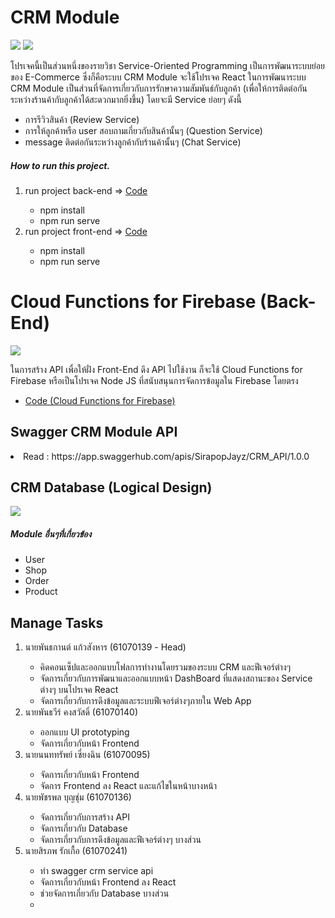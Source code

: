 # CRM Module

<img src="./img/allService.jpg">
<img src="./img/unavil.jpg">
<p>โปรเจคนี้เป็นส่วนหนึ่งของรายวิชา Service-Oriented Programming เป็นการพัฒนาระบบย่อยของ E-Commerce ซึ่งก็คือระบบ CRM Module จะใช้โปรเจค React ในการพัฒนาระบบ CRM Module เป็นส่วนที่จัดการเกี่ยวกับการรักษาความสัมพันธ์กับลูกค้า (เพื่อให้การติดต่อกันระหว่างร้านค้ากับลูกค้าได้สะดวกมากยิ่งขึ้น) โดยจะมี Service ย่อยๆ ดังนี้</p>
<ul>
    <li>การรีวิวสินค้า (Review Service)</li>
    <li>การให้ลูกค้าหรือ user สอบถามเกี่ยวกับสินค้านั้นๆ (Question Service)</li>
    <li>message ติดต่อกันระหว่างลูกค้ากับร้านค้านั้นๆ (Chat Service)</li>
</ul>

<h5>How to run this project.</h5>
<ol>
    <li>run project back-end => <a href="https://github.com/looksocii/SOP_API">Code</a></li>
    <ul>
        <li>npm install</li>
        <li>npm run serve</li>
    </ul>
    <li>run project front-end => <a href="https://github.com/looksocii/E-Commerce_CRM-Module">Code</a></li>
    <ul>
        <li>npm install</li>
        <li>npm run serve</li>
    </ul>
</ol>

# Cloud Functions for Firebase (Back-End)

<img src="./img/FB.jpg">
<p>ในการสร้าง API เพื่อให้ฝั่ง Front-End ดึง API ไปใช้งาน ก็จะใช้ Cloud Functions for Firebase หรือเป็นโปรเจค Node JS ที่สนับสนุนการจัดการข้อมูลใน Firebase โดยตรง</p>
<ul>
    <li><a href="https://github.com/looksocii/SOP_API">Code (Cloud Functions for Firebase)</a></li>
</ul>

## Swagger CRM Module API

<li>Read : https://app.swaggerhub.com/apis/SirapopJayz/CRM_API/1.0.0</li>

## CRM Database (Logical Design)

<img src="./img/CRM-Module.png">
<h5>Module อื่นๆที่เกี่ยวข้อง</h5>
    <ul>
        <li>User</li>
        <li>Shop</li>
        <li>Order</li>
        <li>Product</li>
    </ul>

## Manage Tasks

<ol>
    <li>นายพันธกานต์ แก้วสังหาร (61070139 - Head)</li>
    <ul>
        <li>คิดคอนเซ็ปและออกแบบโฟลการทํางานโดยรวมของระบบ CRM และฟีเจอร์ต่างๆ</li>
        <li>จัดการเกี่ยวกับการพัฒนาและออกแบบหน้า DashBoard ที่แสดงสถานะของ Service ต่างๆ บนโปรเจค React</li>
        <li>จัดการเกี่ยวกับการดึงข้อมูลและระบบฟีเจอร์ต่างๆภายใน Web App</li>
    </ul>
    <li>นายพันธวีร์ คงสวัสดิ์ (61070140)</li>
    <ul>
        <li>ออกแบบ UI prototyping</li>
        <li>จัดการเกี่ยวกับหน้า Frontend</li>
        
        
</ul>
    <li>นายนนททรัพย์ เซี่ยงฉิน (61070095)</li>
     <ul>
         <li>จัดการเกี่ยวกับหน้า Frontend</li>
         <li>จัดการ Frontend ลง React และแก้ไขในหน้าบางหน้า</li>       
     </ul>
    <li>นายพัชรพล บุญชุ่ม (61070136)</li>
    <ul>
        <li>จัดการเกี่ยวกับการสร้าง API</li>
        <li>จัดการเกี่ยวกับ Database</li>
        <li>จัดการเกี่ยวกับการดึงข้อมูลและฟีเจอร์ต่างๆ บางส่วน</li>
    </ul>
    <li>นายสิรภพ รักเกื้อ (61070241)</li>
    <ul>
        <li>ทำ swagger crm service​ api</li>
        <li>จัดการเกี่ยวกับหน้า Frontend ลง​ React</li>
        <li>ช่วยจัดการเกี่ยวกับ​ Database​ บางส่วน<li>
    </ul>
</ol>
